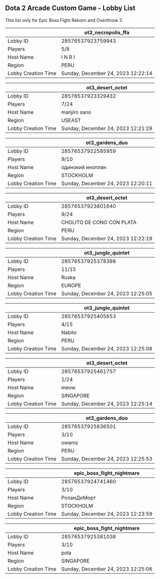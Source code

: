 ## Dota 2 Arcade Custom Game - Lobby List

This list only for Epic Boss Fight Reborn and Overthrow 3

|  | ot3_necropolis_ffa |
| ------ | ------ |
| Lobby ID | 28576537923759943 |
| Players | 5/8 |
| Host Name | I N R I |
| Region | PERU |
| Lobby Creation Time | Sunday, December 24, 2023 12:22:14 |


|  | ot3_desert_octet |
| ------ | ------ |
| Lobby ID | 28576537923329432 |
| Players | 7/24 |
| Host Name | manjiro sano |
| Region | USEAST |
| Lobby Creation Time | Sunday, December 24, 2023 12:21:29 |


|  | ot3_gardens_duo |
| ------ | ------ |
| Lobby ID | 28576537922585959 |
| Players | 9/10 |
| Host Name | одинокий иноплан |
| Region | STOCKHOLM |
| Lobby Creation Time | Sunday, December 24, 2023 12:20:11 |


|  | ot3_desert_octet |
| ------ | ------ |
| Lobby ID | 28576537923801640 |
| Players | 9/24 |
| Host Name | CHOLITO DE CONO CON PLATA |
| Region | PERU |
| Lobby Creation Time | Sunday, December 24, 2023 12:22:19 |


|  | ot3_jungle_quintet |
| ------ | ------ |
| Lobby ID | 28576537925378398 |
| Players | 11/15 |
| Host Name | Ruska |
| Region | EUROPE |
| Lobby Creation Time | Sunday, December 24, 2023 12:25:05 |


|  | ot3_jungle_quintet |
| ------ | ------ |
| Lobby ID | 28576537925405653 |
| Players | 4/15 |
| Host Name | Nabito |
| Region | PERU |
| Lobby Creation Time | Sunday, December 24, 2023 12:25:08 |


|  | ot3_desert_octet |
| ------ | ------ |
| Lobby ID | 28576537925461757 |
| Players | 1/24 |
| Host Name | meow |
| Region | SINGAPORE |
| Lobby Creation Time | Sunday, December 24, 2023 12:25:14 |


|  | ot3_gardens_duo |
| ------ | ------ |
| Lobby ID | 28576537925836501 |
| Players | 3/10 |
| Host Name | owams |
| Region | PERU |
| Lobby Creation Time | Sunday, December 24, 2023 12:25:53 |


|  | epic_boss_fight_nightmare |
| ------ | ------ |
| Lobby ID | 28576537924741460 |
| Players | 3/10 |
| Host Name | РоланДеМорт |
| Region | STOCKHOLM |
| Lobby Creation Time | Sunday, December 24, 2023 12:23:59 |


|  | epic_boss_fight_nightmare |
| ------ | ------ |
| Lobby ID | 28576537925381036 |
| Players | 3/10 |
| Host Name | pola |
| Region | SINGAPORE |
| Lobby Creation Time | Sunday, December 24, 2023 12:25:06 |


